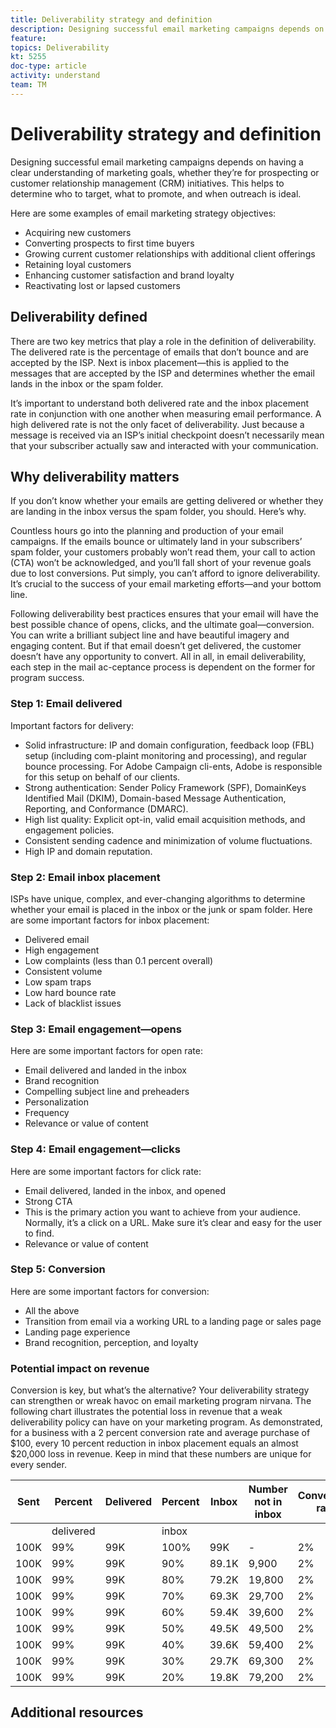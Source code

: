```yaml
---
title: Deliverability strategy and definition
description: Designing successful email marketing campaigns depends on having a clear understanding of marketing goals, whether they’re for prospecting or customer relationship management (CRM) initiatives. This helps to determine who to target, what to promote, and when outreach is ideal.
feature: 
topics: Deliverability
kt: 5255
doc-type: article
activity: understand
team: TM
---
```


# Deliverability strategy and definition

Designing successful email marketing campaigns depends on having a clear understanding of marketing goals, whether they’re for prospecting or customer relationship management (CRM) initiatives. This helps to determine who to target, what to promote, and when outreach is ideal.

Here are some examples of email marketing strategy objectives:

* Acquiring new customers
* Converting prospects to first time buyers
* Growing current customer relationships with additional client offerings 
* Retaining loyal customers
* Enhancing customer satisfaction and brand loyalty
* Reactivating lost or lapsed customers

## Deliverability defined

There are two key metrics that play a role in the definition of deliverability. The delivered rate is the percentage of emails that don’t bounce and are accepted by the ISP. Next is inbox placement—this is applied to the messages that are accepted by the ISP and determines whether the email lands in the inbox or the spam folder.

It’s important to understand both delivered rate and the inbox placement rate in conjunction with one another when measuring email performance. A high delivered rate is not the only facet of deliverability. Just because a message is received via an ISP’s initial checkpoint doesn’t necessarily mean that your subscriber actually saw and interacted with your communication.

## Why deliverability matters

If you don’t know whether your emails are getting delivered or whether they are landing in the inbox versus the spam folder, you should. Here’s why.

Countless hours go into the planning and production of your email campaigns. If the emails bounce or ultimately land in your subscribers’ spam folder, your customers probably won’t read them, your call to action (CTA) won’t be acknowledged, and you’ll fall short of your revenue goals due to lost conversions. Put simply, you can’t afford to ignore deliverability. It’s crucial to the success of your email marketing efforts—and your bottom line.

Following deliverability best practices ensures that your email will have the best possible chance of opens, clicks, and the ultimate goal—conversion. You can write a brilliant subject line and have beautiful imagery and engaging content. But if that email doesn’t get delivered, the customer doesn’t have any opportunity to convert. All in all, in email deliverability, each step in the mail ac-ceptance process is dependent on the former for program success.

### Step 1: Email delivered 

Important factors for delivery:

* Solid infrastructure: IP and domain configuration, feedback loop (FBL) setup (including com-plaint monitoring and processing), and regular bounce processing. For Adobe Campaign cli-ents, Adobe is responsible for this setup on behalf of our clients.
* Strong authentication: Sender Policy Framework (SPF), DomainKeys Identified Mail (DKIM), Domain-based Message Authentication, Reporting, and Conformance (DMARC).
* High list quality: Explicit opt-in, valid email acquisition methods, and engagement policies.
* Consistent sending cadence and minimization of volume fluctuations.
* High IP and domain reputation.

### Step 2: Email inbox placement

ISPs have unique, complex, and ever-changing algorithms to determine whether your email is placed in the inbox or the junk or spam folder. 
Here are some important factors for inbox placement:

* Delivered email
* High engagement 
* Low complaints (less than 0.1 percent overall) 
* Consistent volume
* Low spam traps
* Low hard bounce rate
* Lack of blacklist issues

### Step 3: Email engagement—opens

Here are some important factors for open rate:

* Email delivered and landed in the inbox
* Brand recognition
* Compelling subject line and preheaders
* Personalization
* Frequency
* Relevance or value of content

### Step 4: Email engagement—clicks

Here are some important factors for click rate:

* Email delivered, landed in the inbox, and opened
* Strong CTA
* This is the primary action you want to achieve from your audience. Normally, it’s a click on a URL. Make sure it’s clear and easy for the user to find.
* Relevance or value of content

### Step 5: Conversion

Here are some important factors for conversion:

* All the above
* Transition from email via a working URL to a landing page or sales page
* Landing page experience
* Brand recognition, perception, and loyalty

### Potential impact on revenue

Conversion is key, but what’s the alternative? Your deliverability strategy can strengthen or wreak havoc on email marketing program nirvana. The following chart illustrates the potential loss in revenue that a weak deliverability policy can have on your marketing program. As demonstrated, for a business with a 2 percent conversion rate and average purchase of $100, every 10 percent reduction in inbox placement equals an almost $20,000 loss in revenue. Keep in mind that these numbers are unique for every sender.

| Sent | Percent   | Delivered | Percent  | Inbox | Number not in inbox | Conversion rate | Number of lost  | Average  | Lost      |
|------|-----------|-----------|----------|-------|---------------------|-----------------|-----------------|----------|-----------|
|      | delivered |           | inbox    |       |                     |                 | Conversions     | purchase | revenue   |
| 100K | 99%       | 99K       | 100%     | 99K   | -                   | 2%              | 0               | $100     | $ -       |
| 100K | 99%       | 99K       | 90%      | 89.1K | 9,900               | 2%              | 198             | $100     | $19,800   |
| 100K | 99%       | 99K       | 80%      | 79.2K | 19,800              | 2%              | 396             | $100     | $39,600   |
| 100K | 99%       | 99K       | 70%      | 69.3K | 29,700              | 2%              | 594             | $100     | $59,400   |
| 100K | 99%       | 99K       | 60%      | 59.4K | 39,600              | 2%              | 792             | $100     | $79,200   |
| 100K | 99%       | 99K       | 50%      | 49.5K | 49,500              | 2%              | 990             | $100     | $99,000   |
| 100K | 99%       | 99K       | 40%      | 39.6K | 59,400              | 2%              | 1188            | $100     | $118,800  |
| 100K | 99%       | 99K       | 30%      | 29.7K | 69,300              | 2%              | 1386            | $100     | $138,600  |
| 100K | 99%       | 99K       | 20%      | 19.8K | 79,200              | 2%              | 1584            | $100     | $158,400  |

## Additional resources
